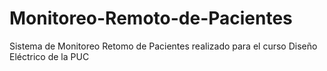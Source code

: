 # Monitoreo-Remoto-de-Pacientes
Sistema de Monitoreo Retomo de Pacientes realizado para el curso Diseño Eléctrico de la PUC
